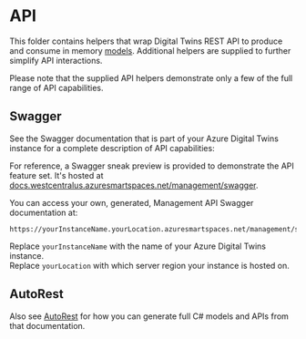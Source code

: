 # API

This folder contains helpers that wrap Digital Twins REST API to produce and consume in memory [models](../models/README.md). Additional helpers are supplied to further simplify API interactions.

Please note that the supplied API helpers demonstrate only a few of the full range of API capabilities.

## Swagger

See the Swagger documentation that is part of your Azure Digital Twins instance for a complete description of API capabilities:

For reference, a Swagger sneak preview is provided to demonstrate the API feature set. It's hosted at [docs.westcentralus.azuresmartspaces.net/management/swagger](https://docs.westcentralus.azuresmartspaces.net/management/swagger).

You can access your own, generated, Management API Swagger documentation at:

```plaintext
https://yourInstanceName.yourLocation.azuresmartspaces.net/management/swagger
```

Replace `yourInstanceName` with the name of your Azure Digital Twins instance.  
Replace `yourLocation` with which server region your instance is hosted on.  

## AutoRest

Also see [AutoRest](https://github.com/Azure/autorest) for how you can generate full C# models and APIs from that documentation.
